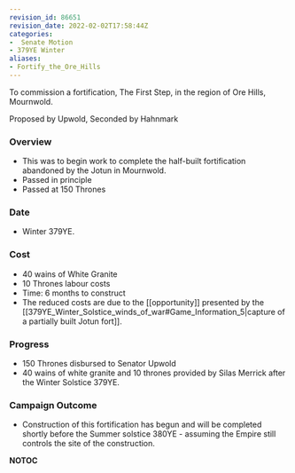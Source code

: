 ```yaml
---
revision_id: 86651
revision_date: 2022-02-02T17:58:44Z
categories:
-  Senate Motion
- 379YE Winter
aliases:
- Fortify_the_Ore_Hills
---
```




To commission a fortification, The First Step, in the region of Ore Hills, Mournwold.


Proposed by Upwold, Seconded by Hahnmark 

### Overview
* This was to begin work to complete the half-built fortification abandoned by the Jotun in Mournwold.
* Passed in principle
* Passed at 150 Thrones

### Date
* Winter 379YE.

### Cost
* 40 wains of White Granite
* 10 Thrones labour costs
* Time: 6 months to construct
* The reduced costs are due to the [[opportunity]] presented by the [[379YE_Winter_Solstice_winds_of_war#Game_Information_5|capture of a partially built Jotun fort]].

### Progress
* 150 Thrones disbursed to Senator Upwold
* 40 wains of white granite and 10 thrones provided by Silas Merrick after the Winter Solstice 379YE.

### Campaign Outcome
* Construction of this fortification has begun and will be completed shortly before the Summer solstice 380YE - assuming the Empire still controls the site of the construction. 


__NOTOC__